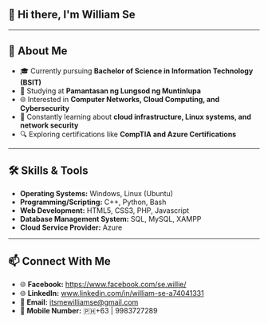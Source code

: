## 👋 Hi there, I'm William Se 

---

## 🚀 About Me
- 🎓 Currently pursuing **Bachelor of Science in Information Technology (BSIT)**
- 🏫 Studying at **Pamantasan ng Lungsod ng Muntinlupa**
- 🌐 Interested in **Computer Networks, Cloud Computing, and Cybersecurity**  
- 📖 Constantly learning about **cloud infrastructure, Linux systems, and network security**  
- 🔍 Exploring certifications like **CompTIA and Azure Certifications**

---

## 🛠️ Skills & Tools
- **Operating Systems:** Windows, Linux (Ubuntu)  
- **Programming/Scripting:** C++, Python, Bash
- **Web Development:** HTML5, CSS3, PHP, Javascript
- **Database Management System:** SQL, MySQL, XAMPP
- **Cloud Service Provider:** Azure

---

## 📫 Connect With Me
- 🌐 **Facebook:** https://www.facebook.com/se.willie/
- 🌐 **LinkedIn:** www.linkedin.com/in/william-se-a74041331
- 📧 **Email:** itsmewilliamse@gmail.com
- 📱 **Mobile Number:** 🇵🇭+63 | 9983727289
